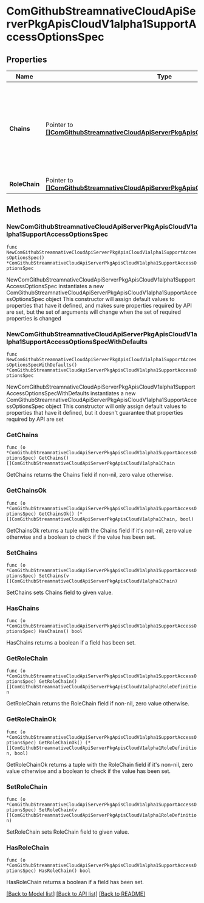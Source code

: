 # ComGithubStreamnativeCloudApiServerPkgApisCloudV1alpha1SupportAccessOptionsSpec

## Properties

Name | Type | Description | Notes
------------ | ------------- | ------------- | -------------
**Chains** | Pointer to [**[]ComGithubStreamnativeCloudApiServerPkgApisCloudV1alpha1Chain**](ComGithubStreamnativeCloudApiServerPkgApisCloudV1alpha1Chain.md) | A role chain that is provided by name through the CLI to designate which access chain to take when accessing a poolmember. | [optional] 
**RoleChain** | Pointer to [**[]ComGithubStreamnativeCloudApiServerPkgApisCloudV1alpha1RoleDefinition**](ComGithubStreamnativeCloudApiServerPkgApisCloudV1alpha1RoleDefinition.md) |  | [optional] 

## Methods

### NewComGithubStreamnativeCloudApiServerPkgApisCloudV1alpha1SupportAccessOptionsSpec

`func NewComGithubStreamnativeCloudApiServerPkgApisCloudV1alpha1SupportAccessOptionsSpec() *ComGithubStreamnativeCloudApiServerPkgApisCloudV1alpha1SupportAccessOptionsSpec`

NewComGithubStreamnativeCloudApiServerPkgApisCloudV1alpha1SupportAccessOptionsSpec instantiates a new ComGithubStreamnativeCloudApiServerPkgApisCloudV1alpha1SupportAccessOptionsSpec object
This constructor will assign default values to properties that have it defined,
and makes sure properties required by API are set, but the set of arguments
will change when the set of required properties is changed

### NewComGithubStreamnativeCloudApiServerPkgApisCloudV1alpha1SupportAccessOptionsSpecWithDefaults

`func NewComGithubStreamnativeCloudApiServerPkgApisCloudV1alpha1SupportAccessOptionsSpecWithDefaults() *ComGithubStreamnativeCloudApiServerPkgApisCloudV1alpha1SupportAccessOptionsSpec`

NewComGithubStreamnativeCloudApiServerPkgApisCloudV1alpha1SupportAccessOptionsSpecWithDefaults instantiates a new ComGithubStreamnativeCloudApiServerPkgApisCloudV1alpha1SupportAccessOptionsSpec object
This constructor will only assign default values to properties that have it defined,
but it doesn't guarantee that properties required by API are set

### GetChains

`func (o *ComGithubStreamnativeCloudApiServerPkgApisCloudV1alpha1SupportAccessOptionsSpec) GetChains() []ComGithubStreamnativeCloudApiServerPkgApisCloudV1alpha1Chain`

GetChains returns the Chains field if non-nil, zero value otherwise.

### GetChainsOk

`func (o *ComGithubStreamnativeCloudApiServerPkgApisCloudV1alpha1SupportAccessOptionsSpec) GetChainsOk() (*[]ComGithubStreamnativeCloudApiServerPkgApisCloudV1alpha1Chain, bool)`

GetChainsOk returns a tuple with the Chains field if it's non-nil, zero value otherwise
and a boolean to check if the value has been set.

### SetChains

`func (o *ComGithubStreamnativeCloudApiServerPkgApisCloudV1alpha1SupportAccessOptionsSpec) SetChains(v []ComGithubStreamnativeCloudApiServerPkgApisCloudV1alpha1Chain)`

SetChains sets Chains field to given value.

### HasChains

`func (o *ComGithubStreamnativeCloudApiServerPkgApisCloudV1alpha1SupportAccessOptionsSpec) HasChains() bool`

HasChains returns a boolean if a field has been set.

### GetRoleChain

`func (o *ComGithubStreamnativeCloudApiServerPkgApisCloudV1alpha1SupportAccessOptionsSpec) GetRoleChain() []ComGithubStreamnativeCloudApiServerPkgApisCloudV1alpha1RoleDefinition`

GetRoleChain returns the RoleChain field if non-nil, zero value otherwise.

### GetRoleChainOk

`func (o *ComGithubStreamnativeCloudApiServerPkgApisCloudV1alpha1SupportAccessOptionsSpec) GetRoleChainOk() (*[]ComGithubStreamnativeCloudApiServerPkgApisCloudV1alpha1RoleDefinition, bool)`

GetRoleChainOk returns a tuple with the RoleChain field if it's non-nil, zero value otherwise
and a boolean to check if the value has been set.

### SetRoleChain

`func (o *ComGithubStreamnativeCloudApiServerPkgApisCloudV1alpha1SupportAccessOptionsSpec) SetRoleChain(v []ComGithubStreamnativeCloudApiServerPkgApisCloudV1alpha1RoleDefinition)`

SetRoleChain sets RoleChain field to given value.

### HasRoleChain

`func (o *ComGithubStreamnativeCloudApiServerPkgApisCloudV1alpha1SupportAccessOptionsSpec) HasRoleChain() bool`

HasRoleChain returns a boolean if a field has been set.


[[Back to Model list]](../README.md#documentation-for-models) [[Back to API list]](../README.md#documentation-for-api-endpoints) [[Back to README]](../README.md)


